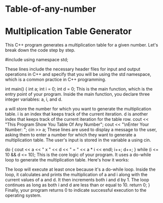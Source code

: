 # Table-of-any-number
# Multiplication Table Generator

This C++ program generates a multiplication table for a given number. Let's break down the code step by step.

#include <iostream>
using namespace std;

These lines include the necessary header files for input and output operations in C++ and specify that you will be using the std namespace, which is a common practice in C++ programming.

int main() {
  int a;
  int i = 0;
  int d  = 0;
This is the main function, which is the entry point of your program. Inside the main function, you declare three integer variables: a, i, and d.

a will store the number for which you want to generate the multiplication table.
i is an index that keeps track of the current iteration.
d is another index that keeps track of the current iteration for the table row.
  cout << "This Program Show You Table Of Any Number";
  cout << "\nEnter Your Number: ";
  cin >> a;
These lines are used to display a message to the user, asking them to enter a number for which they want to generate a multiplication table. The user's input is stored in the variable a using cin.

  do {
    cout << a << " x " << d << " = " << a * i << endl;
    i++;
    d++;
  } while (i <= 10 && d <= 10);
This is the core logic of your program. It uses a do-while loop to generate the multiplication table. Here's how it works:

The loop will execute at least once because it's a do-while loop.
Inside the loop, it calculates and prints the multiplication of a and i along with the current values of a and d.
It then increments both i and d by 1.
The loop continues as long as both i and d are less than or equal to 10.
  return 0;
}
Finally, your program returns 0 to indicate successful execution to the operating system.
